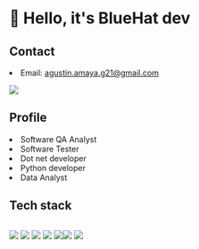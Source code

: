 # 👋 Hello, it's BlueHat dev

## Contact

<li>Email: <a href="mailto:agustin.amaya.g21@gmail.com">agustin.amaya.g21@gmail.com</a></li>
<p>
  <a href="https://ni.linkedin.com/in/agust%C3%ADn-gustavo-amaya-soza-b3b110244"><img src ="https://api.iconify.design/uiw/linkedin.svg?color=%2300aae4&width=35&height=35"/></a>  
  </p>

## Profile
<li>Software QA Analyst</li> 
<li>Software Tester</li>
<li>Dot net developer</li>
<li>Python developer</li>
<li>Data Analyst</li>

## Tech stack
<div style="display:flex; flex-direction: row;">
  <p>
    <img src ="https://api.iconify.design/skill-icons/python-dark.svg?width=100&height=100"/>
        <img src ="https://api.iconify.design/skill-icons/grafana-dark.svg?width=100&height=100"/>
        <img src ="https://api.iconify.design/skill-icons/mysql-dark.svg?width=100&height=100"/>
        <img src="https://api.iconify.design/skill-icons/postgresql-dark.svg?color=%23100&width=100&height=100"/>
        <img src ="https://api.iconify.design/logos/c-sharp.svg?width=100&height=100"/>

  </p>
  
  <p>
            <img src ="https://www.vectorlogo.zone/logos/nodejs/nodejs-icon.svg"/>
            <img src="https://www.vectorlogo.zone/logos/dotnet/dotnet-icon.svg"/>
  </p
</div>

<!---
bluehat8/bluehat8 is a ✨ special ✨ repository because its `README.md` (this file) appears on your GitHub profile.
You can click the Preview link to take a look at your changes.
--->
